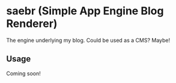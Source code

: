 # saebr (Simple App Engine Blog Renderer)

The engine underlying my blog. Could be used as a CMS? Maybe!

## Usage

Coming soon!
